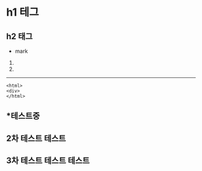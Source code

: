 # h1 테그
## h2 태그

* mark
1. 
2.
---
~~~
<html>
<div>
</html>
~~~
*테스트중
---
2차 테스트 테스트
---
3차 테스트 테스트 테스트
---
